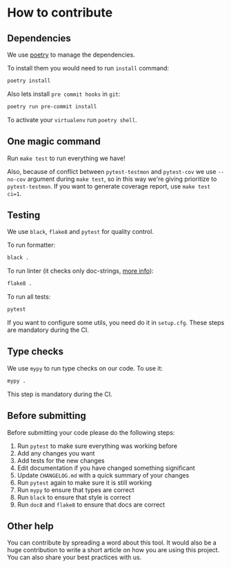 # How to contribute


## Dependencies

We use [poetry](https://github.com/python-poetry/poetry) to manage the dependencies.

To install them you would need to run `install` command:

```bash
poetry install
```

Also lets install `pre commit hooks` in `git`:
```bash
poetry run pre-commit install
```

To activate your `virtualenv` run `poetry shell`.


## One magic command

Run `make test` to run everything we have!

Also, because of conflict between `pytest-testmon` and `pytest-cov` we use `--no-cov` argument during `make test`, so in this
way we're giving prioritize to `pytest-testmon`. If you want to generate coverage report, use `make test ci=1`.


## Testing

We use `black`, `flake8` and `pytest` for quality control.

To run formatter:

```bash
black .
```

To run linter (it checks only doc-strings, [more info](http://www.pydocstyle.org/en/latest/error_codes.html)):
```bash
flake8 .
```

To run all tests:

```bash
pytest
```

If you want to configure some utils, you need do it in `setup.cfg`.
These steps are mandatory during the CI.


## Type checks

We use `mypy` to run type checks on our code.
To use it:

```bash
mypy .
```

This step is mandatory during the CI.

## Before submitting

Before submitting your code please do the following steps:

1. Run `pytest` to make sure everything was working before
2. Add any changes you want
3. Add tests for the new changes
4. Edit documentation if you have changed something significant
5. Update `CHANGELOG.md` with a quick summary of your changes
6. Run `pytest` again to make sure it is still working
7. Run `mypy` to ensure that types are correct
8. Run `black` to ensure that style is correct
9. Run `doc8` and `flake8` to ensure that docs are correct


## Other help

You can contribute by spreading a word about this tool.
It would also be a huge contribution to write
a short article on how you are using this project.
You can also share your best practices with us.
